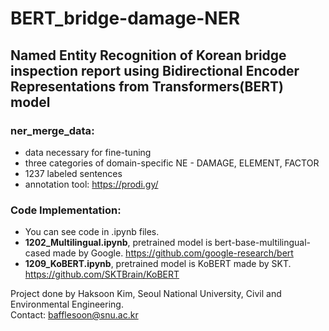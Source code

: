 # BERT_bridge-damage-NER
## Named Entity Recognition of Korean bridge inspection report using Bidirectional Encoder Representations from Transformers(BERT) model


### **ner_merge_data**:  
- data necessary for fine-tuning
- three categories of domain-specific NE - DAMAGE, ELEMENT, FACTOR
- 1237 labeled sentences
- annotation tool: https://prodi.gy/


### Code Implementation:
- You can see code in .ipynb files.
- **1202_Multilingual.ipynb**, pretrained model is bert-base-multilingual-cased made by Google. https://github.com/google-research/bert
- **1209_KoBERT.ipynb**, pretrained model is KoBERT made by SKT. https://github.com/SKTBrain/KoBERT




Project done by Haksoon Kim, Seoul National University, Civil and Environmental Engineering.   
Contact: bafflesoon@snu.ac.kr
